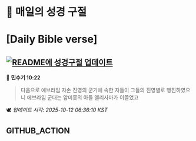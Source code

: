 # 🙏 매일의 성경 구절
# [Daily Bible verse]
## [![README에 성경구절 업데이트](https://github.com/DONGSUKA/first_test/actions/workflows/update-readme-bible.yml/badge.svg)](https://github.com/DONGSUKA/first_test/actions/workflows/update-readme-bible.yml)
<!-- START_BIBLE_VERSE -->
📖 **민수기 10:22**
> 다음으로 에브라임 자손 진영의 군기에 속한 자들이 그들의 진영별로 행진하였으니 에브라임 군대는 암미훗의 아들 엘리사마가 이끌었고

🕊️ _업데이트 시각: 2025-10-12 06:36:10 KST_
  <!-- END_BIBLE_VERSE -->
## GITHUB_ACTION
